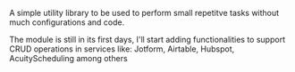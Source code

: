 A simple utility library to be used to perform small repetitve tasks without much configurations and code.

The module is still in its first days, I'll start adding functionalities to support CRUD operations in services like: Jotform, Airtable, Hubspot, AcuityScheduling among others
